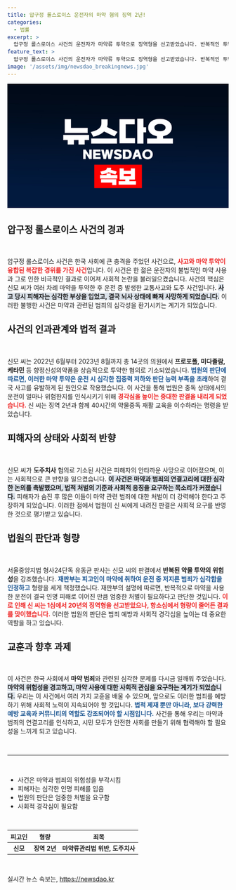 ```yaml
---
title: 압구정 롤스로이스 운전자의 마약 혐의 징역 2년!
categories:
  - 법률
excerpt: >
  압구정 롤스로이스 사건의 운전자가 마약류 투약으로 징역형을 선고받았습니다. 반복적인 투약과 도주 끝에, 비극적인 사고가 발생했다는 사실이 충격을 안깁니다. 자세한 내용은 클릭하여 확인하세요!
feature_text: >
  압구정 롤스로이스 사건의 운전자가 마약류 투약으로 징역형을 선고받았습니다. 반복적인 투약과 도주 끝에, 비극적인 사고가 발생했다는 사실이 충격을 안깁니다. 자세한 내용은 클릭하여 확인하세요!
image: '/assets/img/newsdao_breakingnews.jpg'
---
```


<p><img src="/assets/img/newsdao_breakingnews.jpg" alt="koreaapp 속보" /></p>

<h2 data-ke-size="size26">압구정 롤스로이스 사건의 경과</h2>

<p data-ke-size="size16">&nbsp;</p>

<p data-ke-size="size16">압구정 롤스로이스 사건은 한국 사회에 큰 충격을 주었던 사건으로, <b><span style="color: #ee2323;">사고와 마약 투약이 융합된 복잡한 경위를 가진 사건</span></b>입니다. 이 사건은 한 젊은 운전자의 불법적인 마약 사용과 그로 인한 비극적인 결과로 이어져 사회적 논란을 불러일으켰습니다. 사건의 핵심은 신모 씨가 여러 차례 마약을 투약한 후 운전 중 발생한 교통사고와 도주 사건입니다. <b><span style="background-color: #21538527;">사고 당시 피해자는 심각한 부상을 입었고, 결국 뇌사 상태에 빠져 사망하게 되었습니다.</span></b> 이러한 불행한 사건은 마약과 관련된 범죄의 심각성을 환기시키는 계기가 되었습니다.</p>

<h2 data-ke-size="size26">사건의 인과관계와 법적 결과</h2>

<p data-ke-size="size16">&nbsp;</p>

<p data-ke-size="size16">신모 씨는 2022년 6월부터 2023년 8월까지 총 14곳의 의원에서 <b>프로포폴, 미다졸람, 케타민</b> 등 향정신성의약품을 상습적으로 투약한 혐의로 기소되었습니다. <b><span style="color: #1a5490;">법원의 판단에 따르면, 이러한 마약 투약은 운전 시 심각한 집중력 저하와 판단 능력 부족을 초래</span></b>하여 결국 사고를 유발하게 된 원인으로 작용했습니다. 이 사건을 통해 법원은 중독 상태에서의 운전이 얼마나 위험한지를 인식시키기 위해 <b><span style="color: #ee2323;">경각심을 높이는 중대한 판결을 내리게 되었습니다.</span></b> 신 씨는 징역 2년과 함께 40시간의 약물중독 재활 교육을 이수하라는 명령을 받았습니다.</p>

<h2 data-ke-size="size26">피해자의 상태와 사회적 반향</h2>

<p data-ke-size="size16">&nbsp;</p>

<p data-ke-size="size16">신모 씨가 <b>도주치사</b> 혐의로 기소된 사건은 피해자의 안타까운 사망으로 이어졌으며, 이는 사회적으로 큰 반향을 일으켰습니다. <b><span style="background-color: #21538527;">이 사건은 마약과 범죄의 연결고리에 대한 심각한 논의를 촉발했으며, 법적 처벌의 기준과 사회적 응징을 요구하는 목소리가 커졌습니다.</span></b> 피해자가 숨진 후 많은 이들이 마약 관련 범죄에 대한 처벌이 더 강력해야 한다고 주장하게 되었습니다. 이러한 점에서 법원이 신 씨에게 내려진 판결은 사회적 요구를 반영한 것으로 평가받고 있습니다.</p>

<h2 data-ke-size="size26">법원의 판단과 형량</h2>

<p data-ke-size="size16">&nbsp;</p>

<p data-ke-size="size16">서울중앙지법 형사24단독 유동균 판사는 신모 씨의 판결에서 <b>반복된 약물 투약의 위험성</b>을 강조했습니다. <b><span style="color: #1a5490;">재판부는 피고인이 마약에 취하여 운전 중 저지른 범죄가 심각함을 인정하고</span></b> 형량을 세게 책정했습니다. 재판부의 설명에 따르면, 반복적으로 마약을 사용한 운전이 결국 인명 피해로 이어진 만큼 엄중한 처벌이 필요하다고 판단한 것입니다. <b><span style="color: #ee2323;">이로 인해 신 씨는 1심에서 20년의 징역형을 선고받았으나, 항소심에서 형량이 줄어든 결과를 맞이했습니다.</span></b> 이러한 법원의 판단은 범죄 예방과 사회적 경각심을 높이는 데 중요한 역할을 하고 있습니다.</p>

<h2 data-ke-size="size26">교훈과 향후 과제</h2>

<p data-ke-size="size16">&nbsp;</p>

<p data-ke-size="size16">이 사건은 한국 사회에서 <b>마약 범죄</b>와 관련된 심각한 문제를 다시금 일깨워 주었습니다. <b><span style="background-color: #21538527;">마약의 위험성을 경고하고, 마약 사용에 대한 사회적 관심을 요구하는 계기가 되었습니다.</span></b> 우리는 이 사건에서 여러 가지 교훈을 배울 수 있으며, 앞으로도 이러한 범죄를 예방하기 위해 사회적 노력이 지속되어야 할 것입니다. <b><span style="color: #1a5490;">법적 제재 뿐만 아니라, 보다 강력한 예방 교육과 커뮤니티의 역할도 강조되어야 할 시점입니다.</span></b> 사건을 통해 우리는 마약과 범죄의 연결고리를 인식하고, 시민 모두가 안전한 사회를 만들기 위해 협력해야 할 필요성을 느끼게 되고 있습니다.</p>

<p data-ke-size="size16">&nbsp;</p>

<hr>

<p data-ke-size="size16">&nbsp;</p>

<ul>
    <li>사건은 마약과 범죄의 위험성을 부각시킴</li>
    <li>피해자는 심각한 인명 피해를 입음</li>
    <li>법원의 판단은 엄중한 처벌을 요구함</li>
    <li>사회적 경각심이 필요함</li>
</ul>

<p data-ke-size="size16">&nbsp;</p>

<table>
    <thead>
        <tr>
            <th style="text-align: center;">피고인</th>
            <th style="text-align: center;">형량</th>
            <th style="text-align: center;">죄목</th>
        </tr>
    </thead>
    <tbody>
        <tr>
            <td style="text-align: center; height: 17px;"><b>신모</b></td>
            <td style="text-align: center; height: 17px;"><b>징역 2년</b></td>
            <td style="text-align: center; height: 17px;"><b>마약류관리법 위반, 도주치사</b></td>
        </tr>
    </tbody>
</table>

<p data-ke-size="size16">&nbsp;</p>
실시간 뉴스 속보는, <a href="https://newsdao.kr" rel="dofollow">https://newsdao.kr</a>


